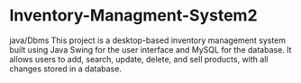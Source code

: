 # Inventory-Managment-System2
java/Dbms
This project is a desktop-based inventory management system built using Java Swing for the user interface and MySQL for the database.
It allows users to add, search, update, delete, and sell products, with all changes stored in a database.
